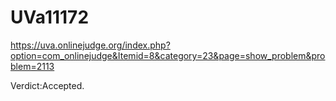 # UVa11172
https://uva.onlinejudge.org/index.php?option=com_onlinejudge&Itemid=8&category=23&page=show_problem&problem=2113

Verdict:Accepted.
